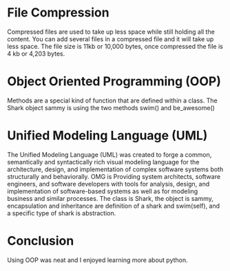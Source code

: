 # File Compression
Compressed files are used to take up less space while still holding all the content. You can add several files in a compressed file and it will take up less space.
The file size is 11kb or 10,000 bytes, once compressed the file is 4 kb or 4,203 bytes.
# Object Oriented Programming (OOP)
Methods are a special kind of function that are defined within a class. The Shark object sammy is using the two methods swim() and be_awesome()
# Unified Modeling Language (UML) 
The Unified Modeling Language (UML) was created to forge a common, semantically and syntactically rich visual modeling language for the architecture, design, and implementation of complex software systems both structurally and behaviorally. OMG is Providing system architects, software engineers, and software developers with tools for analysis, design, and implementation of software-based systems as well as for modeling business and similar processes.
The class is Shark, the object is sammy, encapsulation and inheritance are definition of a shark and swim(self), and a specific type of shark is abstraction.
# Conclusion
Using OOP was neat and I enjoyed learning more about python.
